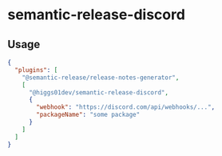 # semantic-release-discord
## Usage
```json
{
  "plugins": [
    "@semantic-release/release-notes-generator",
    [
      "@higgs01dev/semantic-release-discord",
      {
        "webhook": "https://discord.com/api/webhooks/...",
        "packageName": "some package"
      }
    ]
  ]
}
```
